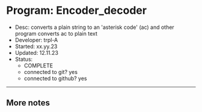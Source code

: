 # Program: Encoder_decoder
- Desc:         converts a plain string to an 'asterisk code' (ac) and other program converts ac to plain text
- Developer:    trpl-A
- Started:      xx.yy.23
- Updated:      12.11.23
- Status:
    * COMPLETE
    * connected to git?     yes
    * connected to github?  yes
---

## More notes